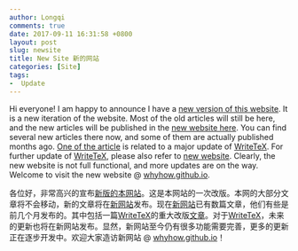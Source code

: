 ```yaml
---
author: Longqi
comments: true
date: 2017-09-11 16:31:58 +0800
layout: post
slug: newsite
title: New Site 新的网站
categories: [Site]
tags:
-  Update
---
```


Hi everyone! I am happy to announce I have a [new version of this website](//whyhow.github.io). It is a new iteration of the website. Most of the old articles will still be here, and the new articles will be published in the [new website here](//whyhow.github.io). You can find several new articles there now, and some of them are actually published months ago. [One of the article](//whyhow.github.io/writetex/writetex-1.6.1/) is related to a major update of [WriteTeX](//writetex.tk). For further update of [WriteTeX](//writetex.tk), please also refer to [new website](//whyhow.github.io). Clearly, the new website is not full functional, and more updates are on the way. Welcome to visit the new website @ [whyhow.github.io](//whyhow.github.io).


各位好，非常高兴的宣布[新版的本网站](//whyhow.github.io)。这是本网站的一次改版。本网的大部分文章将不会移动，新的文章将在[新网站](//whyhow.github.io)发布。现在[新网站](//whyhow.github.io)已有数篇文章，他们有些是前几个月发布的。其中包括一篇[WriteTeX](//writetex.tk)的重大改版[文章](//whyhow.github.io/writetex/writetex-1.6.1/)。对于[WriteTeX](//writetex.tk)，未来的更新也将在新网站发布。显然，新网站至今仍有很多功能需要完善，更多的更新正在逐步开发中。欢迎大家造访新网站 @ [whyhow.github.io](//whyhow.github.io)！
